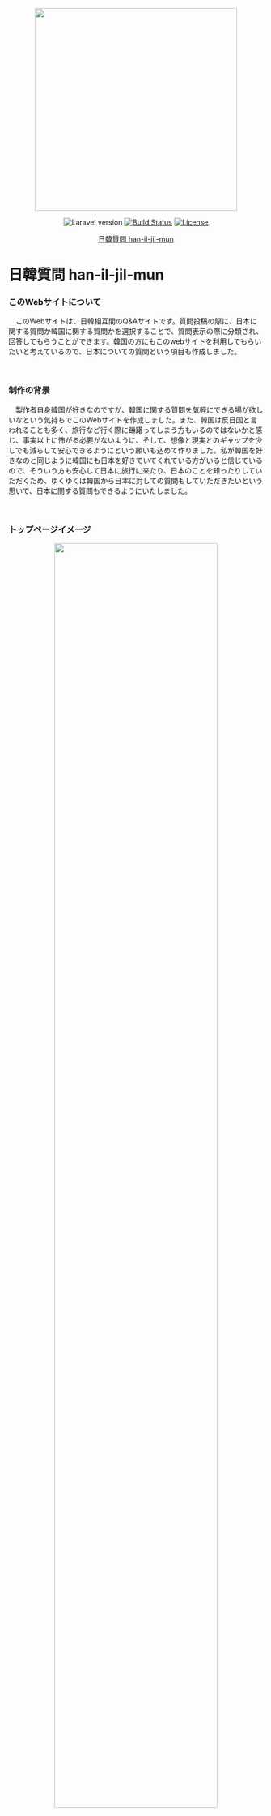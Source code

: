 <p align="center">
    <a href="https://han-il-jil-mun.herokuapp.com/" target="_blank">
        <img src="https://han-il-jil-mun.s3.ap-northeast-1.amazonaws.com/han-il-jil-mun_logo_small.PNG" width="400">
    </a>
</p>

<p align="center">
    <img src="https://img.shields.io/badge/Laravel-v6.20.44-green.svg" alt="Laravel version">
    <a href="https://travis-ci.org/laravel/framework"><img src="https://travis-ci.org/laravel/framework.svg" alt="Build Status"></a>
    <!-- <a href="https://packagist.org/packages/laravel/framework"><img src="https://poser.pugx.org/laravel/framework/d/total.svg" alt="Total Downloads"></a>
    <a href="https://packagist.org/packages/laravel/framework"><img src="https://poser.pugx.org/laravel/framework/v/stable.svg" alt="Latest Stable Version"></a> -->
    <a href="https://packagist.org/packages/laravel/framework"><img src="https://poser.pugx.org/laravel/framework/license.svg" alt="License"></a>
</p>
<p align="center"><a href="https://han-il-jil-mun.herokuapp.com/">日韓質問 han-il-jil-mun</a></p>

# 日韓質問 han-il-jil-mun

### このWebサイトについて

　このWebサイトは、日韓相互間のQ&Aサイトです。質問投稿の際に、日本に関する質問か韓国に関する質問かを選択することで、質問表示の際に分類され、回答してもらうことができます。韓国の方にもこのwebサイトを利用してもらいたいと考えているので、日本についての質問という項目も作成しました。
 
 </br>
 
### 制作の背景

　製作者自身韓国が好きなのですが、韓国に関する質問を気軽にできる場が欲しいなという気持ちでこのWebサイトを作成しました。また、韓国は反日国と言われることも多く、旅行など行く際に躊躇ってしまう方もいるのではないかと感じ、事実以上に怖がる必要がないように、そして、想像と現実とのギャップを少しでも減らして安心できるようにという願いも込めて作りました。私が韓国を好きなのと同じように韓国にも日本を好きでいてくれている方がいると信じているので、そういう方も安心して日本に旅行に来たり、日本のことを知ったりしていただくため、ゆくゆくは韓国から日本に対しての質問もしていただきたいという思いで、日本に関する質問もできるようにいたしました。
 
  </br>
 
### トップページイメージ

<p align="center">
    <img src="https://han-il-jil-mun.s3.ap-northeast-1.amazonaws.com/toppage_img.png" width="80%">
</p>

 </br>

### このWebサイトの使い方

<p>このwebサイトの使い方はこちら（ https://han-il-jil-mun.herokuapp.com/how-to-use ）からご覧ください。</p>

 </br>

### 制作する上で工夫した点

##### ・ページ遷移（ロード、リロード）の回数

<p>Webサイトの使用者の立場に立った時、ページ遷移の回数は少ない方が楽なのではと考え、ユーザー表示画面における様々な機能使用時にモーダルを用いたり、Good機能呼び出し時にjQueryを用いてAjax通信をするよう実装したりすることで、ページの遷移回数を減らすように作成いたしました。</p>

##### ・Bootstrapの利用

<p>今回、初めてBootstrapを使用したのですが、こちらを用いてできることをある程度勉強したことで、違和感のないレスポンシブデザインや一貫性のあるデザインを効率よく作成できたと感じています。</p>

##### ・メール認証とGoogle API

<p>ユーザー登録は仮登録と本登録の二段階で行ってもらえるようにいたしました。仮登録時にユーザーに入力してもらったメールアドレスに本登録用のメールを送信し、メールで送信したリンクをクリックすることで本登録が完了します。存在しないメールアドレスでのユーザー登録や、他人のメールアドレスを用いたユーザー登録を防ぐことができるようになりました。また、APIを用いたGoogleアカウントによるログインもできるようにしたことで、ユーザー登録の利便性を向上させました。</p>

##### ・ランキング機能

<p>投稿した質問に対するGoodが多いユーザーと、回答に対するGoodが多いユーザーをそれぞれ8人までトップページのサイドカラムでランキング表示することで、ユーザーに対していい質問やいい回答を心がけることや、また、たくさん回答しようといった行動の動機付けをできたらと考え、ランキングを実装しました。同じGood数のユーザーがランキング内にいた場合は、順位を同率にするよう工夫いたしました。</p>

##### ・トップページの並べ替え、フィルター

<p>トップページの質問一覧画面で、「日本に関する質問」「韓国に関する質問」のフィルターと、カテゴリーによるフィルター、「Good順」と「新着順」による並べ替え、そして検索によるフィルターを同時にできるようにしたことで、ユーザーが求めている質問を見つけやすいようにしています。</p>

<p>これらの他にも、ユーザーフォロー機能や、質問回答コメント投稿者のIPアドレス取得、通報機能、AWSのストレージサービスS3の使用なども工夫した点です。</p>


 </br>
 
### 環境
 
 <p>・AWS</p>
 
 <p>・Laravel 6.20.44</p>
 
  </br>
  
### ER図

<img src="https://han-il-jil-mun.s3.ap-northeast-1.amazonaws.com/ER_img.png" width="90%">

</br>
  
 ### 制作者情報
 
 <p>作成：飯田一希</p>
 <p>問い合わせは（ haniljilmun@gmail.com )にお願いいたします。</p>
 
  </br>
  
 

